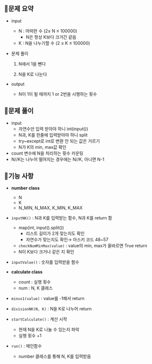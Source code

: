 ## 🔆문제 요약

- input
    - N : 어떠한 수 (2≤ N ≤ 100000)
        - N은 항상 K보다 크거간 같음
    - K : N을 나누기할 수 (2 ≤ K ≤ 100000)
- 문제 풀이
    
    1) N에서 1을 뺀다
    
    2) N을 K로 나눈다
    
- output
    - N이 1이 될 때까지 1 or 2번을 시행하는 횟수

## 🔆문제 풀이

- input
    - 자연수만 입력 받아야 하니 int(input())
    - N과, K를 한줄에 입력받아야 하니 split
    - try~except로 int로 변환 안 되는 값은 거르기
    - N가 K의 min, max값 확인
- count 변수에 N을 처리하는 횟수 카운팅
- N//K는 나누어 떨어지는 경우에는 N//K, 아니면 N-1

## 🔆기능 사항

- **number class**
    - N
    - K
    - N_MIN, N_MAX, K_MIN, K_MAX
- `inputNK()` : N과 K를 입력받는 함수, N과 K를 return 함
    - map(int, input().split())
        - 리스트 길이가 2개 맞는지도 확인
        - 자연수가 맞는지도 확인→ 아스키 코드 48~57
    - `checkNumMinMax(value)` : value의 min, max가 올바르면 True return
    - N이 K보다 크거나 같은 지 확인
- `inputValue()` : 숫자를 입력받을 함수

- **calculate class**
    - count : 실행 횟수
    - num : N, K 클래스
- `minus1(value)` : value를 -1해서 return
- `divisionNK(N, K)` : N을 K로 나누어 return
- `startCalculate()` : 계산 시작
    - 현재 N을 K로 나눌 수 있는지 파악
    - 실행 횟수 +1
- `run()` : 메인함수
    - number 클래스를 통해 N, K를 입력받음